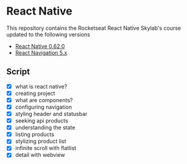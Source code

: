 # React Native

This repository contains the Rocketseat React Native Skylab's course updated to the following versions

- [React Native 0.62.0](https://reactnative.dev/docs/getting-started)
- [React Navigation 5.x](https://reactnavigation.org/docs/getting-started)

## Script

- [x] what is react native?
- [x] creating project
- [x] what are components?
- [x] configuring navigation
- [x] styling header and statusbar
- [x] seeking api products
- [x] understanding the state
- [x] listing products
- [x] stylizing product list
- [x] infinite scroll with flatlist
- [x] detail with webview